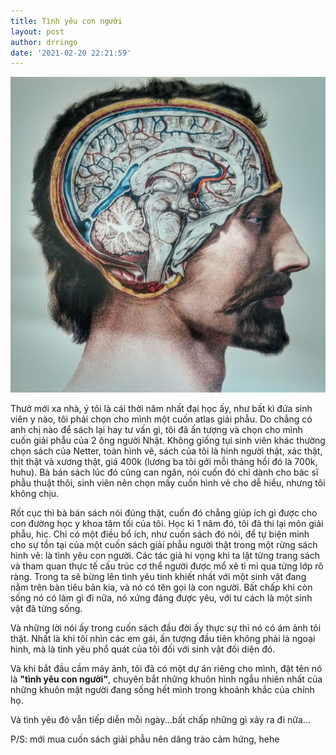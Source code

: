 ```yaml
---
title: Tình yêu con người
layout: post
author: drringo
date: '2021-02-20 22:21:59'
---
```


![](/assets/img/tinh_yeu_con_nguoi.jpg)

Thưở mới xa nhà, ý tôi là cái thời năm nhất đại học ấy, như bất kì đứa sinh viên y nào, tôi phải chọn cho mình một cuốn atlas giải phẫu. Do chẳng có anh chị nào để sách lại hay tư vấn gì, tôi đã ấn tượng và chọn cho mình cuốn giải phẫu của 2 ông người Nhật. Không giống tụi sinh viên khác thường chọn sách của Netter, toàn hình vẽ, sách của tôi là hình người thật, xác thật, thịt thật và xương thật, giá 400k (lương ba tôi gởi mỗi tháng hồi đó là 700k, huhu). Bà bán sách lúc đó cũng can ngăn, nói cuốn đó chỉ dành cho bác sĩ phẫu thuật thôi, sinh viên nên chọn mấy cuốn hình vẽ cho dễ hiểu, nhưng tôi không chịu.

Rốt cục thì bà bán sách nói đúng thật, cuốn đó chẳng giúp ích gì được cho con đường học y khoa tăm tối của tôi. Học kì 1 năm đó, tôi đã thi lại môn giải phẫu, hic. Chỉ có một điều bổ ích, như cuốn sách đó nói, để tự biện minh cho sự tồn tại của một cuốn sách giải phẫu người thật trong một rừng sách hình vẽ: là tình yêu con người. Các tác giả hi vọng khi ta lật từng trang sách và tham quan thực tế cấu trúc cơ thể người được mổ xẻ tỉ mỉ qua từng lớp rõ ràng. Trong ta sẽ bừng lên tình yêu tinh khiết nhất với một sinh vật đang nằm trên bàn tiêu bản kia, và nó có tên gọi là con người. Bất chấp khi còn sống nó có làm gì đi nữa, nó xứng đáng được yêu, với tư cách là một sinh vật đã từng sống.

Và những lời nói ấy trong cuốn sách đầu đời ấy thực sự thì nó có ám ảnh tôi thật. Nhất là khi tôi nhìn các em gái, ấn tượng đầu tiên không phải là ngoại hình, mà là tình yêu phổ quát của tôi đối với sinh vật đối diện đó.

Và khi bắt đầu cầm máy ảnh, tôi đã có một dự án riêng cho mình, đặt tên nó là **"tình yêu con người"**, chuyên bắt những khuôn hình ngẫu nhiên nhất của những khuôn mặt người đang sống hết mình trong khoảnh khắc của chính họ.

Và tình yêu đó vẫn tiếp diễn mỗi ngày...bất chấp những gì xảy ra đi nữa...

P/S: mới mua cuốn sách giải phẫu nên dâng trào cảm hứng, hehe